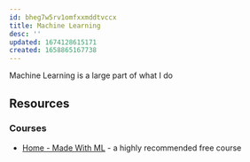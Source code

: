 ```yaml
---
id: bheg7w5rv1omfxxmddtvccx
title: Machine Learning
desc: ''
updated: 1674128615171
created: 1658865167738
---
```


Machine Learning is a large part of what I do

## Resources

### Courses 

- [Home - Made With ML](https://madewithml.com/) - a highly recommended free course